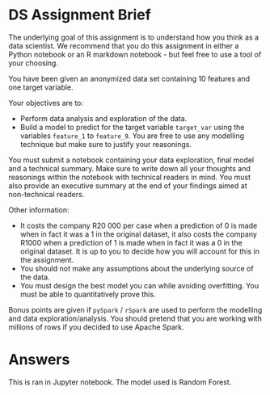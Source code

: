 #  DS Assignment Brief
The underlying goal of this assignment is to understand how you think as a data scientist. We recommend that you do this assignment in either a Python notebook or an R markdown notebook - but feel free to use a tool of your choosing. 

You have been given an anonymized data set containing 10 features and one target variable.

Your objectives are to:
* Perform data analysis and exploration of the data.
* Build a model to predict for the target variable `target_var` using the variables `feature_1` to `feature_9`. You are free to use any modelling technique but make sure to justify your reasonings.

You must submit a notebook containing your data exploration, final model and a technical summary. Make sure to write down all your thoughts and reasonings within the notebook with technical readers in mind. You must also provide an executive summary at the end of your findings aimed at non-technical readers.

Other information:
* It costs the company R20 000 per case when a prediction of 0 is made when in fact it was a 1 in the original dataset, it also costs the company R1000 when a prediction of 1 is made when in fact it was a 0 in the original dataset. It is up to you to decide how you will account for this in the assignment.
* You should not make any assumptions about the underlying source of the data.
* You must design the best model you can while avoiding overfitting. You must be able to quantitatively prove this.

Bonus points are given if `pySpark` / `rSpark` are used to perform the modelling and data exploration/analysis. You should pretend that you are working with millions of rows if you decided to use Apache Spark.

# Answers
This is ran in  Jupyter notebook. The model used is Random Forest. 
